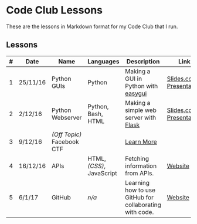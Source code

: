 # Code Club Lessons
These are the lessons in Markdown format for my Code Club that I run.

## Lessons

| # | Date | Name | Languages | Description | Link |
|---|---|---|---|---|---|
| 1 | 25/11/16 | Python GUIs | Python | Making a GUI in Python with [easygui](http://easygui.sourceforge.net/) | [Slides.com Presentation](http://slides.com/jakewalker/code-club-1) |
| 2 | 2/12/16 | Python Webserver | Python, Bash, HTML | Making a simple web server with [Flask](http://flask.pocoo.org/) | [Slides.com Presentation](http://slides.com/jakewalker/code-club-2) |
| 3 | 9/12/16 | *(Off Topic)* Facebook CTF |  | [Learn More](https://github.com/facebook/fbctf) |  |
| 4 | 16/12/16 | APIs | HTML, *(CSS)*, JavaScript | Fetching information from APIs. | [Website](https://malverncode.club/learn.html#apis) |
| 5 | 6/1/17 | GitHub | *n/a* | Learning how to use GitHub for collaborating with code. | [Website](https://malverncode.club/learn.html#github) |
